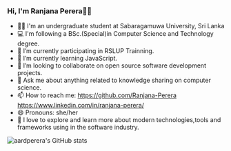 ### Hi, I'm Ranjana Perera👋🙂
  
- 👩‍🎓 I'm an undergraduate student at Sabaragamuwa University, Sri Lanka
- 💻 I'm following a BSc.(Special)in Computer Science and Technology degree.
- 🔭 I’m currently participating in RSLUP Trainning.
- 🌱 I’m currently learning JavaScript.
- 👯 I’m looking to collaborate on open source software development projects.
- 💬 Ask me about anything related to knowledge sharing on computer science.
- 📫 How to reach me: https://github.com/Ranjana-Perera https://www.linkedin.com/in/ranjana-perera/
- 😄 Pronouns: she/her
- 🙂 I love to explore and learn more about modern technologies,tools and frameworks using in the software industry.

![aardperera's GitHub stats](https://github-readme-stats.vercel.app/api?username=aardperera&showicons=true&theme=radical)
